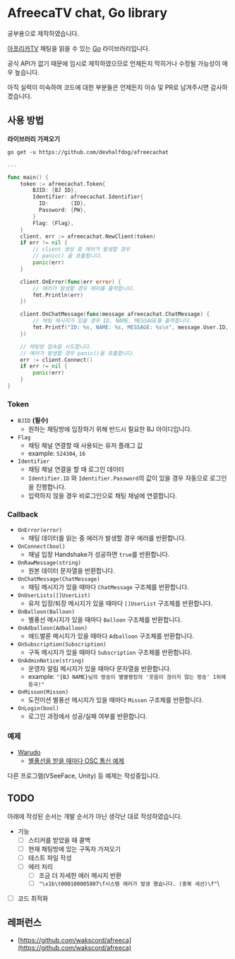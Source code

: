 # AfreecaTV chat, Go library
공부용으로 제작하였습니다.

[아프리카TV](https://afreecatv.com) 채팅을 읽을 수 있는 [Go](https://go.dev) 라이브러리입니다.

공식 API가 없기 때문에 임시로 제작하였으므로 언제든지 막히거나 수정될 가능성이 매우 높습니다.

아직 실력이 미숙하여 코드에 대한 부분들은 언제든지 이슈 및 PR로 남겨주시면 감사하겠습니다.

## 사용 방법
**라이브러리 가져오기**

`go get -u https://github.com/devhalfdog/afreecachat`

```go
...

func main() {
    token := afreecachat.Token{
        BJID: {BJ ID},
        Identifier: afreecachat.Identifier{
          ID:       {ID},
          Password: {PW},
        }
        Flag: {Flag},
    }
    client, err := afreecachat.NewClient(token)
    if err != nil {
        // client 생성 중 에러가 발생할 경우
        // panic() 을 호출합니다.
        panic(err)
    }

    client.OnError(func(err error) {
        // 에러가 발생할 경우 에러를 출력합니다.
        fmt.Println(err)
    })

    client.OnChatMessage(func(message afreecachat.ChatMessage) {
        // 채팅 메시지가 있을 경우 ID, NAME, MESSAGE를 출력합니다.
        fmt.Printf("ID: %s, NAME: %s, MESSAGE: %s\n", message.User.ID, message.User.Name, message.Message)
    })

    // 채팅방 접속을 시도합니다.
    // 에러가 발생할 경우 panic()을 호출합니다.
    err := client.Connect()
    if err != nil {
        panic(err)
    }
}
```

### Token
- `BJID` **(필수)**
  - 원하는 채팅방에 입장하기 위해 반드시 필요한 BJ 아이디입니다.
- `Flag`
  - 채팅 채널 연결할 때 사용되는 유저 플래그 값
  - example: `524304`, `16`
- `Identifier`
  - 채팅 채널 연결을 할 때 로그인 데이터
  - `Identifier.ID` 와 `Identifier.Password`의 값이 있을 경우 자동으로 로그인을 진행합니다.
  - 입력하지 않을 경우 비로그인으로 채팅 채널에 연결합니다.

### Callback
- `OnError(error)`
  - 채팅 데이터를 읽는 중 에러가 발생할 경우 에러를 반환합니다.
- `OnConnect(bool)`
  - 채널 입장 Handshake가 성공하면 `true`를 반환합니다.
- `OnRawMessage(string)`
  - 원본 데이터 문자열을 반환합니다.
- `OnChatMessage(ChatMessage)`
  - 채팅 메시지가 있을 때마다 `ChatMessage` 구조체를 반환합니다.
- `OnUserLists([]UserList)`
  - 유저 입장/퇴장 메시지가 있을 때마다 `[]UserList` 구조체를 반환합니다.
- `OnBalloon(Balloon)`
  - 별풍선 메시지가 있을 때마다 `Balloon` 구조체를 반환합니다.
- `OnAdballoon(Adballoon)`
  - 애드벌룬 메시지가 있을 때마다 `Adballoon` 구조체를 반환합니다.
- `OnSubscription(Subscription)`
  - 구독 메시지가 있을 때마다 `Subscription` 구조체를 반환합니다.
- `OnAdminNotice(string)`
  - 운영자 알림 메시지가 있을 때마다 문자열을 반환합니다.
  - example: `"{BJ NAME}님의 방송이 별별랭킹의 '웃음이 끊이지 않는 방송' 1위에 등극!"`
- `OnMisson(Misson)`
  - 도전미션 별풍선 메시지가 있을 때마다 `Misson` 구조체를 반환합니다.
- `OnLogin(bool)`
  - 로그인 과정에서 성공/실패 여부를 반환합니다.

### 예제
- [Warudo](https://warudo.app)
  - [별풍선을 받을 때마다 OSC 통신 예제](https://github.com/devhalfdog/afreeca-warudo)

다른 프로그램(VSeeFace, Unity) 등 예제는 작성중입니다.


## TODO
아래에 작성된 순서는 개발 순서가 아닌 생각난 대로 작성하였습니다.

- 기능
  - [ ] 스티커를 받았을 때 콜백
  - [ ] 현재 채팅방에 있는 구독자 가져오기
  - [ ] 테스트 파일 작성
  - [ ] 에러 처리
    - [ ] 조금 더 자세한 에러 메시지 반환
    - [ ] `"\x1b\t000100005807\f시스템 에러가 발생 했습니다. (중복 세션)\f"`\

- [ ] 코드 최적화

## 레퍼런스
- [https://github.com/wakscord/afreeca](https://github.com/wakscord/afreeca)